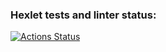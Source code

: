 ### Hexlet tests and linter status:
[![Actions Status](https://github.com/Nikolaevdo/python-project-50/workflows/hexlet-check/badge.svg)](https://github.com/Nikolaevdo/python-project-50/actions)